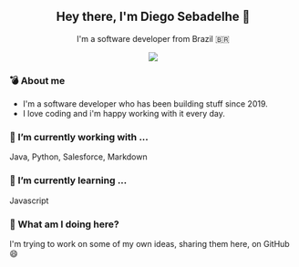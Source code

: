 <h2 align='center'>Hey there, I'm Diego Sebadelhe 👋</h2>
<p align='center'>I'm a software developer from Brazil <span>&#x1f1e7;&#x1f1f7;</span></p>
<p align='center'>
    <a href="https://www.linkedin.com/in/diegosebadelhe">
    <img src="https://img.shields.io/badge/linkedin-%230077B5.svg?&style=for-the-badge&logo=linkedin&logoColor=white" />
  </a>
</p>


### 💣 About me

- I'm a software developer who has been building stuff since 2019.
- I love coding and i'm happy working with it every day.

### 🔭 I’m currently working with ...

Java, Python, Salesforce, Markdown

### 🌱 I’m currently learning ...

Javascript 

### 💬 What am I doing here?

I'm trying to work on some of my own ideas, sharing them here, on GitHub 😄
